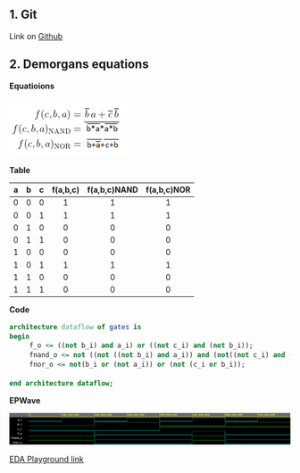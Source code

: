 ## 1. Git

Link on [Github](https://github.com/DavidHala123/Digital-Electronics-1)

## 2. Demorgans equations
**Equatioions**

![Logic function](images/equations.png)

**Table**

| **a** | **b** |**c** | **f(a,b,c)** |**f(a,b,c)NAND** |**f(a,b,c)NOR** |
| :-: | :-: | :-: | :-: | :-: | :-: |
| 0 | 0 | 0 | 1 | 1 | 1 |
| 0 | 0 | 1 | 1 | 1 | 1 |
| 0 | 1 | 0 | 0 | 0 | 0 |
| 0 | 1 | 1 | 0 | 0 | 0 |
| 1 | 0 | 0 | 0 | 0 | 0 |
| 1 | 0 | 1 | 1 | 1 | 1 |
| 1 | 1 | 0 | 0 | 0 | 0 |
| 1 | 1 | 1 | 0 | 0 | 0 |

**Code**

```vhdl
architecture dataflow of gates is 
begin 
	 f_o <= ((not b_i) and a_i) or ((not c_i) and (not b_i));
     fnand_o <= not ((not ((not b_i) and a_i)) and (not((not c_i) and (not b_i))));
     fnor_o <= not(b_i or (not a_i)) or (not (c_i or b_i));
     
end architecture dataflow;
```
**EPWave**

![EPWave](images/2nd_part.PNG)

[EDA Playground link](https://www.edaplayground.com/x/iMXV)
